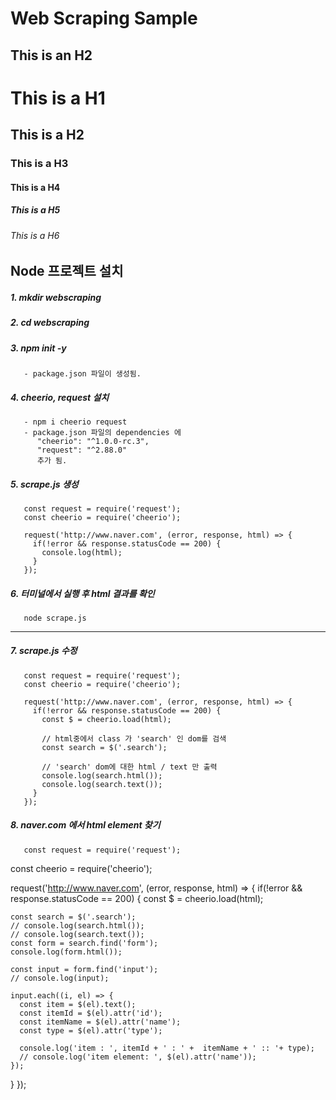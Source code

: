 Web Scraping Sample
================

This is an H2
-------------

# This is a H1
## This is a H2
### This is a H3
#### This is a H4
##### This is a H5
###### This is a H6

## Node 프로젝트 설치

##### 1. mkdir webscraping

##### 2. cd webscraping

##### 3. npm init -y
       - package.json 파일이 생성됨.
##### 4. cheerio, request 설치
       - npm i cheerio request
       - package.json 파일의 dependencies 에
          "cheerio": "^1.0.0-rc.3",
          "request": "^2.88.0" 
          추가 됨.

##### 5. scrape.js 생성
       const request = require('request');
       const cheerio = require('cheerio');

       request('http://www.naver.com', (error, response, html) => {
         if(!error && response.statusCode == 200) {
           console.log(html);
         }
       });
##### 6. 터미널에서 실행 후 html 결과를 확인
       node scrape.js


----------------------------

##### 7. scrape.js 수정
       const request = require('request');
       const cheerio = require('cheerio');

       request('http://www.naver.com', (error, response, html) => {
         if(!error && response.statusCode == 200) {
           const $ = cheerio.load(html);

           // html중에서 class 가 'search' 인 dom를 검색
           const search = $('.search'); 
           
           // 'search' dom에 대한 html / text 만 출력
           console.log(search.html()); 
           console.log(search.text());
         }
       });

##### 8. naver.com 에서 html element 찾기
       const request = require('request');
const cheerio = require('cheerio');

request('http://www.naver.com', (error, response, html) => {
  if(!error && response.statusCode == 200) {
    const $ = cheerio.load(html);

    const search = $('.search');
    // console.log(search.html());
    // console.log(search.text());
    const form = search.find('form');
    console.log(form.html());

    const input = form.find('input');
    // console.log(input);

    input.each((i, el) => {
      const item = $(el).text();
      const itemId = $(el).attr('id');
      const itemName = $(el).attr('name');
      const type = $(el).attr('type');

      console.log('item : ', itemId + ' : ' +  itemName + ' :: '+ type);
      // console.log('item element: ', $(el).attr('name'));
    });
  }
});
